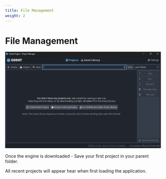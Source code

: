 ```yaml
---
title: File Management
weight: 2
---
```

# File Management

[![Godot Create Screen](https://github.com/lsu-ddem/video-game-design/blob/master/content/2_Godot/godot%20create%20project.png)](https://github.com/lsu-ddem/video-game-design/blob/master/content/2_Godot/godot%20create%20project.png)

Once the engine is downloaded -  Save your first project in your parent folder.

All recent projects will appear hear when first loading the application.

